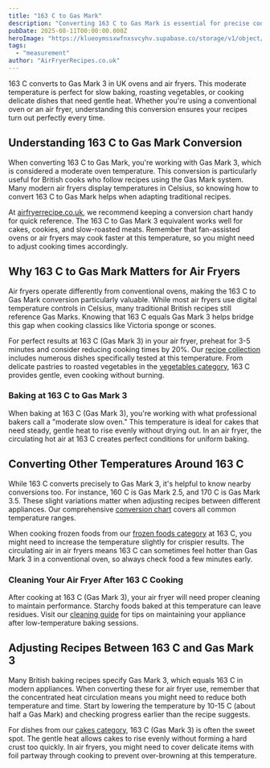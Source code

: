 ```yaml
---
title: "163 C to Gas Mark"
description: "Converting 163 C to Gas Mark is essential for precise cooking in your air fryer or oven. This guide explains the exact conversion and how to adjust recipes. You'll also find handy tips for adapting temperatures across different cooking methods."
pubDate: 2025-08-11T00:00:00.000Z
heroImage: "https://klueoymssxwfnxsvcyhv.supabase.co/storage/v1/object/public/md/163-c-to-gas-mark-b54fbf7d.png"
tags:
  - "measurement"
author: "AirFryerRecipes.co.uk"
---
```


<p id="">163 C converts to Gas Mark 3 in UK ovens and air fryers. This moderate temperature is perfect for slow baking, roasting vegetables, or cooking delicate dishes that need gentle heat. Whether you're using a conventional oven or an air fryer, understanding this conversion ensures your recipes turn out perfectly every time.</p><h2 id="">Understanding 163 C to Gas Mark Conversion</h2><p id="">When converting 163 C to Gas Mark, you're working with Gas Mark 3, which is considered a moderate oven temperature. This conversion is particularly useful for British cooks who follow recipes using the Gas Mark system. Many modern air fryers display temperatures in Celsius, so knowing how to convert 163 C to Gas Mark helps when adapting traditional recipes.</p><p id="">At <a href="https://www.airfryerrecipe.co.uk/air-fryer-conversion-chart" id="">airfryerrecipe.co.uk</a>, we recommend keeping a conversion chart handy for quick reference. The 163 C to Gas Mark 3 equivalent works well for cakes, cookies, and slow-roasted meats. Remember that fan-assisted ovens or air fryers may cook faster at this temperature, so you might need to adjust cooking times accordingly.</p><h2 id="">Why 163 C to Gas Mark Matters for Air Fryers</h2><p id="">Air fryers operate differently from conventional ovens, making the 163 C to Gas Mark conversion particularly valuable. While most air fryers use digital temperature controls in Celsius, many traditional British recipes still reference Gas Marks. Knowing that 163 C equals Gas Mark 3 helps bridge this gap when cooking classics like Victoria sponge or scones.</p><p id="">For perfect results at 163 C (Gas Mark 3) in your air fryer, preheat for 3-5 minutes and consider reducing cooking times by 20%. Our <a href="https://www.airfryerrecipe.co.uk/recipes" id="">recipe collection</a> includes numerous dishes specifically tested at this temperature. From delicate pastries to roasted vegetables in the <a href="https://www.airfryerrecipe.co.uk/recipe-category/vegetables" id="">vegetables category</a>, 163 C provides gentle, even cooking without burning.</p><h3 id="">Baking at 163 C to Gas Mark 3</h3><p id="">When baking at 163 C (Gas Mark 3), you're working with what professional bakers call a "moderate slow oven." This temperature is ideal for cakes that need steady, gentle heat to rise evenly without drying out. In an air fryer, the circulating hot air at 163 C creates perfect conditions for uniform baking.</p><h2 id="">Converting Other Temperatures Around 163 C</h2><p id="">While 163 C converts precisely to Gas Mark 3, it's helpful to know nearby conversions too. For instance, 160 C is Gas Mark 2.5, and 170 C is Gas Mark 3.5. These slight variations matter when adjusting recipes between different appliances. Our comprehensive <a href="https://www.airfryerrecipe.co.uk/air-fryer-conversion-chart" id="">conversion chart</a> covers all common temperature ranges.</p><p id="">When cooking frozen foods from our <a href="https://www.airfryerrecipe.co.uk/recipe-category/frozen-foods" id="">frozen foods category</a> at 163 C, you might need to increase the temperature slightly for crispier results. The circulating air in air fryers means 163 C can sometimes feel hotter than Gas Mark 3 in a conventional oven, so always check food a few minutes early.</p><h3 id="">Cleaning Your Air Fryer After 163 C Cooking</h3><p id="">After cooking at 163 C (Gas Mark 3), your air fryer will need proper cleaning to maintain performance. Starchy foods baked at this temperature can leave residues. Visit our <a href="https://www.airfryerrecipe.co.uk/air-fryer-cleaner" id="">cleaning guide</a> for tips on maintaining your appliance after low-temperature baking sessions.</p><h2 id="">Adjusting Recipes Between 163 C and Gas Mark 3</h2><p id="">Many British baking recipes specify Gas Mark 3, which equals 163 C in modern appliances. When converting these for air fryer use, remember that the concentrated heat circulation means you might need to reduce both temperature and time. Start by lowering the temperature by 10-15 C (about half a Gas Mark) and checking progress earlier than the recipe suggests.</p><p id="">For dishes from our <a href="https://www.airfryerrecipe.co.uk/recipe-category/cakes" id="">cakes category</a>, 163 C (Gas Mark 3) is often the sweet spot. The gentle heat allows cakes to rise evenly without forming a hard crust too quickly. In air fryers, you might need to cover delicate items with foil partway through cooking to prevent over-browning at this temperature.</p>